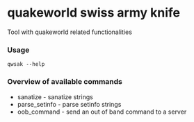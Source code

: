 quakeworld swiss army knife
=====
Tool with quakeworld related functionalities
### Usage
```qwsak --help```

### Overview of available commands
 * sanatize - sanatize strings
 * parse_setinfo - parse setinfo strings
 * oob_command - send an out of band command to a server

